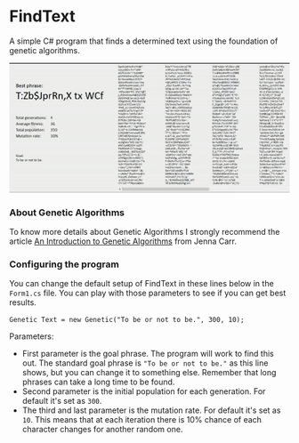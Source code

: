 # FindText
A simple C# program that finds a determined text using the foundation of genetic algorithms.

![Alt Text](https://raw.githubusercontent.com/TheAkiraxD/FindText/master/FindText/preview_gif.gif)

### About Genetic Algorithms
To know more details about Genetic Algorithms I strongly recommend the article [An Introduction to Genetic Algorithms](https://www.whitman.edu/Documents/Academics/Mathematics/2014/carrjk.pdf) from Jenna Carr.

### Configuring the program
You can change the default setup of FindText in these lines below in the `Form1.cs` file. You can play with those parameters to see if you can get best results.

```
Genetic Text = new Genetic("To be or not to be.", 300, 10);
```

Parameters:

* First parameter is the goal phrase. The program will work to find this out. The standard goal phrase is `"To be or not to be."` as this line shows,  but you can change it  to something else. Remember that long phrases can take a long time to be found.
* Second parameter is the initial population for each generation. For default it's set as `300`.
* The third and last parameter is the mutation rate. For default  it's set as `10`. This means that at each iteration there is 10% chance of each character changes for another random one.
